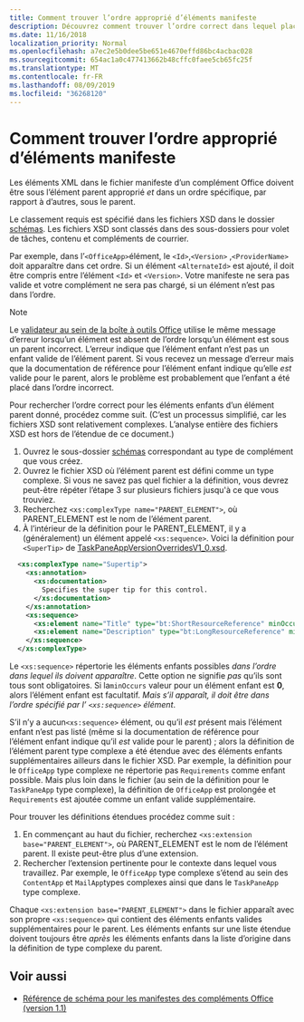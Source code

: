 ```yaml
---
title: Comment trouver l’ordre approprié d’éléments manifeste
description: Découvrez comment trouver l’ordre correct dans lequel placer les éléments enfants dans un élément parent.
ms.date: 11/16/2018
localization_priority: Normal
ms.openlocfilehash: a7ec2e5b0dee5be651e4670effd86bc4acbac028
ms.sourcegitcommit: 654ac1a0c477413662b48cffc0faee5cb65fc25f
ms.translationtype: MT
ms.contentlocale: fr-FR
ms.lasthandoff: 08/09/2019
ms.locfileid: "36268120"
---
```

# <a name="how-to-find-the-proper-order-of-manifest-elements"></a>Comment trouver l’ordre approprié d’éléments manifeste

Les éléments XML dans le fichier manifeste d’un complément Office doivent être sous l’élément parent approprié *et* dans un ordre spécifique, par rapport à d’autres, sous le parent.

Le classement requis est spécifié dans les fichiers XSD dans le dossier [schémas](https://github.com/OfficeDev/office-js-docs-pr/tree/master/docs/overview/schemas). Les fichiers XSD sont classés dans des sous-dossiers pour volet de tâches, contenu et compléments de courrier.

Par exemple, dans l’`<OfficeApp>`élément, le `<Id>`,`<Version>` ,`<ProviderName>` doit apparaître dans cet ordre. Si un élément `<AlternateId>` est ajouté, il doit être compris entre l’élément `<Id>` et `<Version>`. Votre manifeste ne sera pas valide et votre complément ne sera pas chargé, si un élément n’est pas dans l’ordre.

> [!NOTE]
> Le [validateur au sein de la boîte à outils Office](../testing/troubleshoot-manifest.md#validate-your-manifest-with-office-toolbox) utilise le même message d’erreur lorsqu’un élément est absent de l’ordre lorsqu’un élément est sous un parent incorrect. L’erreur indique que l’élément enfant n’est pas un enfant valide de l’élément parent. Si vous recevez un message d’erreur mais que la documentation de référence pour l’élément enfant indique qu’elle *est* valide pour le parent, alors le problème est probablement que l’enfant a été placé dans l’ordre incorrect.

Pour rechercher l’ordre correct pour les éléments enfants d’un élément parent donné, procédez comme suit. (C’est un processus simplifié, car les fichiers XSD sont relativement complexes. L’analyse entière des fichiers XSD est hors de l’étendue de ce document.)

1. Ouvrez le sous-dossier [schémas](https://github.com/OfficeDev/office-js-docs-pr/tree/master/docs/overview/schemas) correspondant au type de complément que vous créez. 
2. Ouvrez le fichier XSD où l’élément parent est défini comme un type complexe. Si vous ne savez pas quel fichier a la définition, vous devrez peut-être répéter l’étape 3 sur plusieurs fichiers jusqu'à ce que vous trouviez.
3. Recherchez `<xs:complexType name="PARENT_ELEMENT">`, où PARENT_ELEMENT est le nom de l’élément parent.
4. À l’intérieur de la définition pour le PARENT_ELEMENT, il y a (généralement) un élément appelé `<xs:sequence>`. Voici la définition pour `<SuperTip>` de [TaskPaneAppVersionOverridesV1_0.xsd](https://raw.githubusercontent.com/OfficeDev/office-js-docs-pr/master/docs/overview/schemas/taskpane/TaskPaneAppVersionOverridesV1_0.xsd).

```xml
  <xs:complexType name="Supertip">
    <xs:annotation>
      <xs:documentation>
        Specifies the super tip for this control.
      </xs:documentation>
    </xs:annotation>
    <xs:sequence>
      <xs:element name="Title" type="bt:ShortResourceReference" minOccurs="1" maxOccurs="1" />
      <xs:element name="Description" type="bt:LongResourceReference" minOccurs="1" maxOccurs="1" />
    </xs:sequence>
  </xs:complexType>
```

Le `<xs:sequence>` répertorie les éléments enfants possibles *dans l’ordre dans lequel ils doivent apparaître*. Cette option ne signifie *pas* qu’ils sont tous sont obligatoires. Si la`minOccurs` valeur pour un élément enfant est **0**, alors l’élément enfant est facultatif. *Mais s’il apparaît, il doit être dans l’ordre spécifié par l’ `<xs:sequence>` élément*.

S’il n’y a aucun`<xs:sequence>` élément, ou qu’il *est* présent mais l’élément enfant n’est pas listé (même si la documentation de référence pour l’élément enfant indique qu’il *est* valide pour le parent) ; alors la définition de l’élément parent type complexe a été étendue avec des éléments enfants supplémentaires ailleurs dans le fichier XSD. Par exemple, la définition pour le `OfficeApp` type complexe ne répertorie pas `Requirements` comme enfant possible. Mais plus loin dans le fichier (au sein de la définition pour le `TaskPaneApp` type complexe), la définition de `OfficeApp` est prolongée et `Requirements` est ajoutée comme un enfant valide supplémentaire.

Pour trouver les définitions étendues procédez comme suit :

1. En commençant au haut du fichier, recherchez `<xs:extension base="PARENT_ELEMENT">`, où PARENT_ELEMENT est le nom de l’élément parent. Il existe peut-être plus d’une extension.
2. Rechercher l’extension pertinente pour le contexte dans lequel vous travaillez. Par exemple, le `OfficeApp` type complexe s’étend au sein des `ContentApp` et `MailApp`types complexes ainsi que dans le `TaskPaneApp` type complexe.

Chaque `<xs:extension base="PARENT_ELEMENT">` dans le fichier apparaît avec son propre `<xs:sequence>` qui contient des éléments enfants valides supplémentaires pour le parent. Les éléments enfants sur une liste étendue doivent toujours être *après* les éléments enfants dans la liste d’origine dans la définition de type complexe du parent.

## <a name="see-also"></a>Voir aussi

- [Référence de schéma pour les manifestes des compléments Office (version 1.1)](../develop/add-in-manifests.md)
